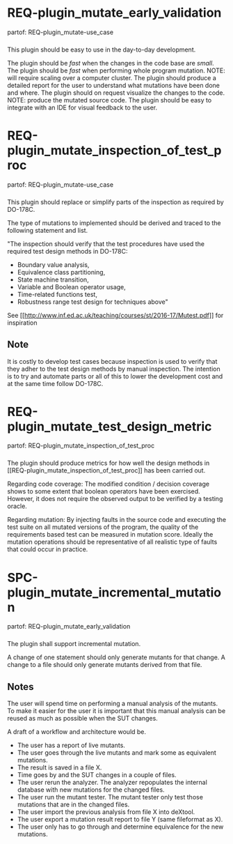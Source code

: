 # REQ-plugin_mutate_early_validation
partof: REQ-plugin_mutate-use_case
###
This plugin should be easy to use in the day-to-day development.

The plugin should be _fast_ when the changes in the code base are _small_.
The plugin should be _fast_ when performing whole program mutation.
    NOTE: will require scaling over a computer cluster.
The plugin should produce a detailed report for the user to understand what mutations have been done and where.
The plugin should on request visualize the changes to the code.
    NOTE: produce the mutated source code.
The plugin should be easy to integrate with an IDE for visual feedback to the user.

# REQ-plugin_mutate_inspection_of_test_proc
partof: REQ-plugin_mutate-use_case
###
This plugin should replace or simplify parts of the inspection as required by DO-178C.

The type of mutations to implemented should be derived and traced to the following statement and list.

"The inspection should verify that the test procedures have used the required test design methods in DO-178C:
 * Boundary value analysis,
 * Equivalence class partitioning,
 * State machine transition,
 * Variable and Boolean operator usage,
 * Time-related functions test,
 * Robustness range test design for techniques above"

See [[http://www.inf.ed.ac.uk/teaching/courses/st/2016-17/Mutest.pdf]] for inspiration

## Note
It is costly to develop test cases because inspection is used to verify that they adher to the test design methods by manual inspection. The intention is to try and automate parts or all of this to lower the development cost and at the same time follow DO-178C.

# REQ-plugin_mutate_test_design_metric
partof: REQ-plugin_mutate_inspection_of_test_proc
###
The plugin should produce metrics for how well the design methods in [[REQ-plugin_mutate_inspection_of_test_proc]] has been carried out.

Regarding code coverage:
The modified condition / decision coverage shows to some extent that boolean operators have been exercised. However, it does not require the observed output to be verified by a testing oracle.

Regarding mutation:
By injecting faults in the source code and executing the test suite on all mutated versions of the program, the quality of the requirements based test can be measured in mutation score. Ideally the mutation operations should be representative of all realistic type of faults that could occur in practice.

# SPC-plugin_mutate_incremental_mutation
partof: REQ-plugin_mutate_early_validation
###
The plugin shall support incremental mutation.

A change of one statement should only generate mutants for that change.
A change to a file should only generate mutants derived from that file.

## Notes
The user will spend time on performing a manual analysis of the mutants.
To make it easier for the user it is important that this manual analysis can be reused as much as possible when the SUT changes.

A draft of a workflow and architecture would be.
 * The user has a report of live mutants.
 * The user goes through the live mutants and mark some as equivalent mutations.
 * The result is saved in a file X.
 * Time goes by and the SUT changes in a couple of files.
 * The user rerun the analyzer.
     The analyzer repopulates the internal database with new mutations for the changed files.
 * The user run the mutant tester. The mutant tester only test those mutations that are in the changed files.
 * The user import the previous analysis from file X into deXtool.
 * The user export a mutation result report to file Y (same fileformat as X).
 * The user only has to go through and determine equivalence for the new mutations.
